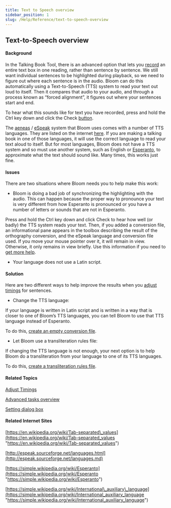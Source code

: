 ```yaml
---
title: Text to Speech overview
sidebar_position: 1
slug: /Help/Reference/text-to-speech-overview
---
```


## Text-to-Speech overview

#### Background

In the Talking Book Tool, there is an advanced option that lets you [record](../Edit_tasks/Record_Audio/Using_the_Talking_Book_Tool.md) an entire text box in one reading, rather than sentence by sentence. We still want individual sentences to be highlighted during playback, so we need to figure out where each sentence is in the audio. Bloom can do this automatically using a Text-to-Speech (TTS) system to read your text out loud to itself. Then it compares that audio to your audio, and through a process known as “forced alignment”, it figures out where your sentences start and end.

To hear what this sounds like for text you have recorded, press and hold the Ctrl key down and click the Check [button](../Edit_tasks/Record_Audio/Talking_Book_Tool_legend.md).

The [aeneas](../../Concepts/aeneas.md) / [eSpeak](../../Concepts/eSpeak.md) system that Bloom uses comes with a number of TTS languages. They are listed on the internet [here](http://espeak.sourceforge.net/languages.md "http://espeak.sourceforge.net/languages.md"). If you are making a talking book in one of those languages, it will use the correct language to read your text aloud to itself. But for most languages, Bloom does not have a TTS system and so must use another system, such as English or [Esperanto](https://simple.wikipedia.org/wiki/Esperanto "https://simple.wikipedia.org/wiki/Esperanto"), to approximate what the text should sound like. Many times, this works just fine.

#### Issues

There are two situations where Bloom needs you to help make this work:

-   Bloom is doing a bad job of synchronizing the highlighting with the audio. This can happen because the proper way to pronounce your text is very different from how Esperanto is pronounced or you have a number of letters or sounds that are not in Esperanto.
    

Press and hold the Ctrl key down and click Check to hear how well (or badly) the TTS system reads your text. Then, if you added a conversion file, an informational pane appears in the toolbox describing the result of the orthography conversion, and the eSpeak language and conversion file used. If you move your mouse pointer over it, it will remain in view. Otherwise, it only remains in view briefly. Use this information if you need to [get more help](../../Overview/Get_More_Help.md). 

-   Your language does not use a Latin script.
    

#### Solution

Here are two different ways to help improve the results when you [adjust timings](../Edit_tasks/Record_Audio/Adjust_Timings.md) for sentences.

-   Change the TTS language:
    

If your language is written in Latin script and is written in a way that is closer to one of Bloom’s TTS languages, you can tell Bloom to use that TTS language instead of Esperanto.

To do this, [create an empty conversion file](Create_an_empty_conversion_file.md).

-   Let Bloom use a transliteration rules file:
    

If changing the TTS language is not enough, your next option is to help Bloom do a transliteration from your language to one of its TTS languages.

To do this, [create a transliteration rules file](Create_a_transliteration_rules_file.md).

#### Related Topics

[Adjust Timings](../Edit_tasks/Record_Audio/Adjust_Timings.md)

[Advanced tasks overview](Advanced_tasks_overview.md)

[Setting dialog box](../../User_Interface/Dialog_boxes/Settings_dialog_box.md)

#### Related Internet Sites

[https://en.wikipedia.org/wiki/Tab-separated\_values](https://en.wikipedia.org/wiki/Tab-separated_values "https://en.wikipedia.org/wiki/Tab-separated_values")

[http://espeak.sourceforge.net/languages.html](http://espeak.sourceforge.net/languages.md)

[https://simple.wikipedia.org/wiki/Esperanto](https://simple.wikipedia.org/wiki/Esperanto "https://simple.wikipedia.org/wiki/Esperanto")

[https://simple.wikipedia.org/wiki/International\_auxiliary\_language](https://simple.wikipedia.org/wiki/International_auxiliary_language "https://simple.wikipedia.org/wiki/International_auxiliary_language")